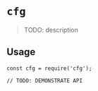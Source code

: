 # `cfg`

> TODO: description

## Usage

```
const cfg = require('cfg');

// TODO: DEMONSTRATE API
```
